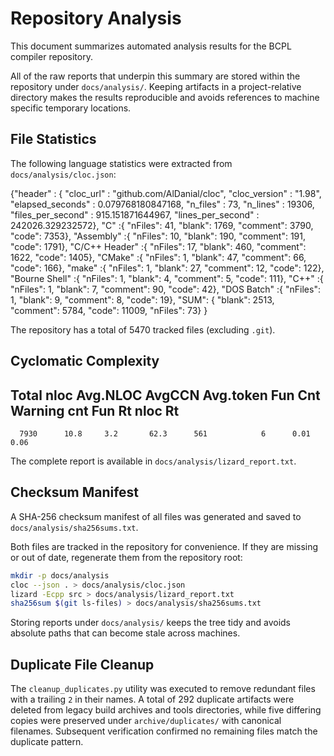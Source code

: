# Repository Analysis

This document summarizes automated analysis results for the BCPL compiler repository.

All of the raw reports that underpin this summary are stored within the
repository under `docs/analysis/`. Keeping artifacts in a project-relative
directory makes the results reproducible and avoids references to machine
specific temporary locations.


## File Statistics

The following language statistics were extracted from `docs/analysis/cloc.json`:

{"header" : {
  "cloc_url"           : "github.com/AlDanial/cloc",
  "cloc_version"       : "1.98",
  "elapsed_seconds"    : 0.079768180847168,
  "n_files"            : 73,
  "n_lines"            : 19306,
  "files_per_second"   : 915.151871644967,
  "lines_per_second"   : 242026.329232572},
"C" :{
  "nFiles": 41,
  "blank": 1769,
  "comment": 3790,
  "code": 7353},
"Assembly" :{
  "nFiles": 10,
  "blank": 190,
  "comment": 191,
  "code": 1791},
"C/C++ Header" :{
  "nFiles": 17,
  "blank": 460,
  "comment": 1622,
  "code": 1405},
"CMake" :{
  "nFiles": 1,
  "blank": 47,
  "comment": 66,
  "code": 166},
"make" :{
  "nFiles": 1,
  "blank": 27,
  "comment": 12,
  "code": 122},
"Bourne Shell" :{
  "nFiles": 1,
  "blank": 4,
  "comment": 5,
  "code": 111},
"C++" :{
  "nFiles": 1,
  "blank": 7,
  "comment": 90,
  "code": 42},
"DOS Batch" :{
  "nFiles": 1,
  "blank": 9,
  "comment": 8,
  "code": 19},
"SUM": {
  "blank": 2513,
  "comment": 5784,
  "code": 11009,
  "nFiles": 73} }

The repository has a total of 5470 tracked files (excluding `.git`).

## Cyclomatic Complexity

Total nloc   Avg.NLOC  AvgCCN  Avg.token   Fun Cnt  Warning cnt   Fun Rt   nloc Rt
------------------------------------------------------------------------------------------
      7930      10.8     3.2       62.3      561            6      0.01    0.06

The complete report is available in `docs/analysis/lizard_report.txt`.

## Checksum Manifest

A SHA-256 checksum manifest of all files was generated and saved to `docs/analysis/sha256sums.txt`.

Both files are tracked in the repository for convenience. If they are missing or
out of date, regenerate them from the repository root:

```bash
mkdir -p docs/analysis
cloc --json . > docs/analysis/cloc.json
lizard -Ecpp src > docs/analysis/lizard_report.txt
sha256sum $(git ls-files) > docs/analysis/sha256sums.txt
```

Storing reports under `docs/analysis/` keeps the tree tidy and avoids absolute
paths that can become stale across machines.
## Duplicate File Cleanup

The `cleanup_duplicates.py` utility was executed to remove redundant files with a trailing `2` in their names.
A total of 292 duplicate artifacts were deleted from legacy build archives and tools directories, while five differing copies
were preserved under `archive/duplicates/` with canonical filenames. Subsequent verification confirmed no remaining files
match the duplicate pattern.
